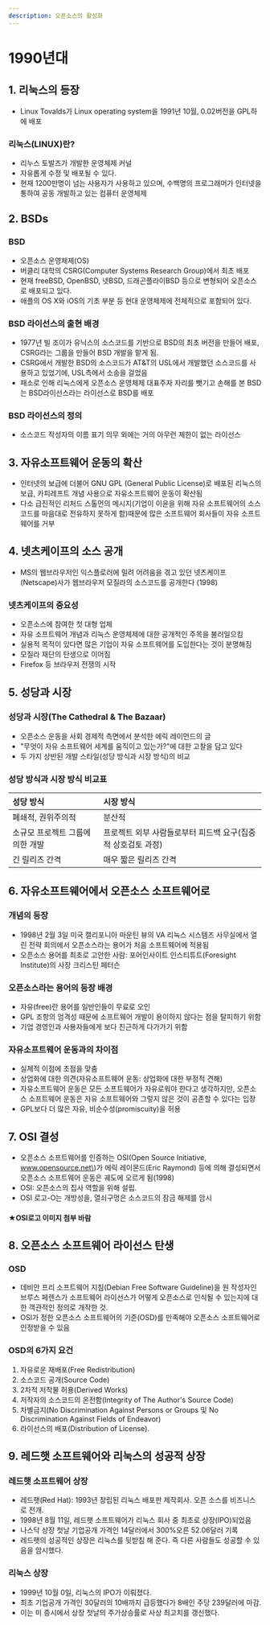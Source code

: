 ```yaml
---
description: 오픈소스의 활성화
---
```


# 1990년대

## 1. 리눅스의 등장

* Linux Tovalds가 Linux operating system을 1991년 10월, 0.02버전을 GPL하에 배포

### 리눅스\(LINUX\)란?

* 리누스 토발즈가 개발한 운영체제 커널
* 자유롭게 수정 및 배포될 수 있다.
* 현재 1200만명이 넘는 사용자가 사용하고 있으며, 수백명의 프로그래머가 인터넷을 통하여 공동 개발하고 있는 컴퓨터 운영체제



## 2. BSDs

### BSD

* 오픈소스 운영체제\(OS\)
* 버클리 대학의 CSRG\(Computer Systems Research Group\)에서 최초 배포
* 현재 freeBSD, OpenBSD, 넷BSD, 드래곤플라이BSD 등으로 변형되어 오픈소스로 배포되고 있다.
* 애플의 OS X와 iOS의 기초 부분 등 현대 운영체제에 전체적으로 포함되어 있다.

### BSD 라이선스의 출현 배경

* 1977년 빌 조이가 유닉스의 소스코드를 기반으로 BSD의 최초 버전을 만들어 배포, CSRG라는 그룹을 만들어 BSD 개발을 맡게 됨.
* CSRG에서 개발한 BSD의 소스코드가 AT&T의 USL에서 개발했던 소스코드를 사용하고 있었기에, USL측에서 소송을 걸었음
* 패소로 인해 리눅스에게 오픈소스 운영체제 대표주자 자리를 뺏기고 손해를 본 BSD는 BSD라이선스라는 라이선스로 BSD를 배포

### BSD 라이선스의 정의

* 소스코드 작성자의 이름 표기 의무 외에는 거의 아무런 제한이 없는 라이선스

## 3. 자유소프트웨어 운동의 확산

* 인터넷의 보급에 더불어 GNU GPL \(General Public License\)로 배포된 리눅스의 보급, 카피레프트 개념 사용으로 자유소프트웨어 운동이 확산됨
* 다소 급진적인 리처드 스톨먼의 메시지\(기업이 이윤을 위해 자유 소프트웨어의 소스 코드를 마음대로 전유하지 못하게 함\)때문에 많은 소프트웨어 회사들이 자유 소프트웨어를 거부

## 4. 넷츠케이프의 소스 공개

* MS의 웹브라우저인 익스플로러에 밀려 어려움을 겪고 있던 넷츠케이프\(Netscape\)사가 웹브라우저 모질라의 소스코드를 공개한다 \(1998\) 

### 넷츠케이프의 중요성

* 오픈소스에 참여한  첫 대형 업체
* 자유 소프트웨어 개념과 리눅스 운영체제에 대한 공개적인 주목을 불러일으킴
* 실용적 목적이 있다면 많은 기업이 자유 소프트웨어를 도입한다는 것이 분명해짐
* 모질라 재단의 탄생으로 이어짐
* Firefox 등 브라우저 전쟁의 시작

## 5. 성당과 시장

### 성당과 시장\(The Cathedral & The Bazaar\)

* 오픈소스 운동을 사회 경제적 측면에서 분석한 에릭 레이먼드의 글
* "무엇이 자유 소프트웨어 세계를 움직이고 있는가?"에 대한 고찰을 담고 있다
* 두 가지 상반된 개발 스타일\(성당 방식과 시장 방식\)의 비교

### 성당 방식과 시장 방식 비교표

| 성당 방식 | 시장 방식 |
| :--- | :--- |
| 폐쇄적, 권위주의적 | 분산적 |
| 소규모 프로젝트 그룹에 의한 개발 | 프로젝트 외부 사람들로부터 피드백 요구\(집중적 상호검토 과정\) |
| 긴 릴리즈 간격 | 매우 짧은 릴리즈 간격 |



## 6. 자유소프트웨어에서 오픈소스 소프트웨어로

### 개념의 등장

* 1998년 2월 3일 미국 캘리포니아 마운틴 뷰의 VA 리눅스 시스템즈 사무실에서 열린 전략 회의에서 오픈소스라는 용어가 처음 소프트웨어에 적용됨
* 오픈소스 용어를 최초로 고안한 사람: 포어인사이트 인스티튜트\(Foresight Institute\)의 사장 크리스틴 페터슨

### 오픈소스라는 용어의 등장 배경

* 자유\(free\)란 용어를 일반인들이 무료로 오인
* GPL 조항의 엄격성 때문에 소프트웨어 개발이 용이하지 않다는 점을 탈피하기 위함
* 기업 경영인과 사용자들에게 보다 친근하게 다가가기 위함

### 자유소프트웨어 운동과의 차이점

* 실제적 이점에 초점을 맞춤
* 상업화에 대한 의견\(자유소프트웨어 운동: 상업화에 대한 부정적 견해\)
* 자유소프트웨어 운동은 모든 소프트웨어가 자유로워야 한다고 생각하지만, 오픈소스 소프트웨어 운동은 자유 소프트웨어와 그렇지 않은 것이 공존할 수 있다는 입장
* GPL보다 더 많은 자유, 비순수성\(promiscuity\)을 허용

## 7. OSI 결성

* 오픈소스 소프트웨어를 인증하는 OSI\(Open Source Initiative, www.opensource.net\)가 에릭 레이몬드\(Eric Raymond\) 등에 의해 결성되면서 오픈소스 소프트웨어 운동은 궤도에 오르게 됨\(1998\)
* OSI: 오픈소스의 집사 역할을 위해 설립.
* OSI 로고-O는 개방성을, 열쇠구멍은 소스코드의 잠금 해제를 암시

#### ★OSI로고 이미지 첨부 바람



## 8. 오픈소스 소프트웨어 라이선스 탄생

### OSD

* 데비안 프리 소프트웨어 지침\(Debian Free Software Guideline\)을 원 작성자인 브루스 페렌스가 소프트웨어 라이선스가 어떻게 오픈소스로 인식될 수 있는지에 대한 객관적인 정의로 개작한 것.
* OSI가 정한 오픈소스 소프트웨어의 기준\(OSD\)를 만족해야 오픈소스 소프트웨어로 인정받을 수 있음

### OSD의 6가지 요건

1. 자유로운 재배포\(Free Redistribution\)
2. 소스코드 공개\(Source Code\)
3. 2차적 저작물 허용\(Derived Works\)
4. 저작자의 소스코드의 온전함\(Integrity of The Author's Source Code\)
5. 차별금지\(No Discrimination Against Persons or Groups 및 No Discrimination Against Fields of Endeavor\)
6. 라이선스의 배포\(Distribution of License\).



## 9. 레드햇 소프트웨어와 리눅스의 성공적 상장

### 레드햇 소프트웨어 상장

* 레드햇\(Red Hat\): 1993년 창립된 리눅스 배포판 제작회사. 오픈 소스를 비즈니스로 전개.
* 1998년 8월 11일, 레드햇 소프트웨어가 리눅스 회사 중 최초로 상장\(IPO\)되었음
* 나스닥 상장 첫날 기업공개 가격인 14달러에서 300%오른 52.06달러 기록
* 레드햇의 성공적인 상장은 리눅스를 뒷받침 해 준다. 즉 다른 사람들도 성공할 수 있음을 암시했다.

### 리눅스 상장

* 1999년 10월 0일, 리눅스의 IPO가 이뤄졌다.
* 최초 기업공개 가격인 30달러의 10배까지 급등했다가 8배인 주당 239달러에 마감.
* 이는 미 증시에서 상장 첫날의 주가상승률로 사상 최고치를 갱신했다.



### 

